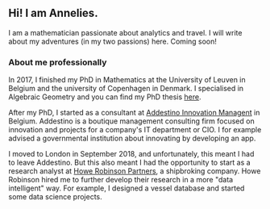 ## Hi! I am Annelies. 

I am a mathematician passionate about analytics and travel. I will write about my adventures (in my two passions) here. Coming soon!

### About me professionally

In 2017, I finished my PhD in Mathematics at the University of Leuven in Belgium and the university of Copenhagen in Denmark. I specialised in Algebraic Geometry and you can find my PhD thesis [here](https://arxiv.org/pdf/1706.07086.pdf).

After my PhD, I started as a consultant at [Addestino Innovation Managent](https://www.addestino.be/) in Belgium. Addestino is a boutique management consulting firm focused on innovation and projects for a company's IT department or CIO. I for example advised a governmental institution about innovating by developing an app.

I moved to London in September 2018, and unfortunately, this meant I had to leave Addestino. But this also meant I had the opportunity to start as a research analyst at [Howe Robinson Partners](https://www.howerobinson.com/), a shipbroking company. Howe Robinson hired me to further develop their research in a more "data intelligent" way. For example, I designed a vessel database and started some data science projects.
